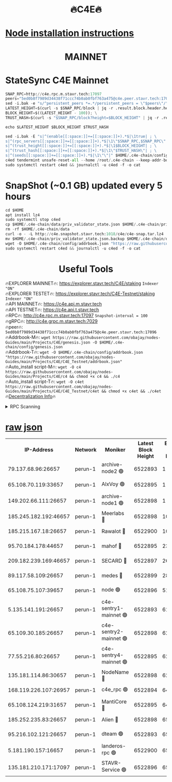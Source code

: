 <h1 align="center"> 🔥C4E🔥</h1>

[Node installation instructions](https://github.com/obajay/nodes-Guides/tree/main/Projects/C4E)
=

<h1 align="center"> MAINNET</h1>

# StateSync C4E Mainnet
```python
SNAP_RPC=http://c4e.rpc.m.stavr.tech:17097
peers="5ed0b8f7989d34438f71ccc74b0ab0fbf763a475@c4e.peer.stavr.tech:17096"
sed -i.bak -e "s/^persistent_peers *=.*/persistent_peers = \"$peers\"/" $HOME/.c4e-chain/config/config.toml
LATEST_HEIGHT=$(curl -s $SNAP_RPC/block | jq -r .result.block.header.height); \
BLOCK_HEIGHT=$((LATEST_HEIGHT - 100)); \
TRUST_HASH=$(curl -s "$SNAP_RPC/block?height=$BLOCK_HEIGHT" | jq -r .result.block_id.hash)

echo $LATEST_HEIGHT $BLOCK_HEIGHT $TRUST_HASH

sed -i.bak -E "s|^(enable[[:space:]]+=[[:space:]]+).*$|\1true| ; \
s|^(rpc_servers[[:space:]]+=[[:space:]]+).*$|\1\"$SNAP_RPC,$SNAP_RPC\"| ; \
s|^(trust_height[[:space:]]+=[[:space:]]+).*$|\1$BLOCK_HEIGHT| ; \
s|^(trust_hash[[:space:]]+=[[:space:]]+).*$|\1\"$TRUST_HASH\"| ; \
s|^(seeds[[:space:]]+=[[:space:]]+).*$|\1\"\"|" $HOME/.c4e-chain/config/config.toml
c4ed tendermint unsafe-reset-all --home /root/.c4e-chain --keep-addr-book
sudo systemctl restart c4ed && journalctl -u c4ed -f -o cat
```
# SnapShot (~0.1 GB) updated every 5 hours
```python
cd $HOME
apt install lz4
sudo systemctl stop c4ed
cp $HOME/.c4e-chain/data/priv_validator_state.json $HOME/.c4e-chain/priv_validator_state.json.backup
rm -rf $HOME/.c4e-chain/data
curl -o - -L http://c4e.snapshot.stavr.tech:1018/c4e/c4e-snap.tar.lz4 | lz4 -c -d - | tar -x -C $HOME/.c4e-chain --strip-components 2
mv $HOME/.c4e-chain/priv_validator_state.json.backup $HOME/.c4e-chain/data/priv_validator_state.json
wget -O $HOME/.c4e-chain/config/addrbook.json "https://raw.githubusercontent.com/obajay/nodes-Guides/main/Projects/C4E/addrbook.json"
sudo systemctl restart c4ed && journalctl -u c4ed -f -o cat
```
 <h1 align="center"> Useful Tools</h1>

🔥EXPLORER MAINNET🔥:  https://explorer.stavr.tech/C4E/staking            `Indexer "ON"` \
🔥EXPLORER TESTET🔥:   https://explorer.stavr.tech/C4E-Testnet/staking     `Indexer "ON"` \
🔥API MAINNET🔥:       https://c4e.api.m.stavr.tech \
🔥API TESTNET🔥:       https://c4e.api.t.stavr.tech \
🔥RPC🔥:               http://c4e.rpc.m.stavr.tech:17097                  `Snapshot-interval = 100` \
🔥gRPC🔥:              http://c4e.grpc.m.stavr.tech:7029 \
🔥peer🔥:              `5ed0b8f7989d34438f71ccc74b0ab0fbf763a475@c4e.peer.stavr.tech:17096` \
🔥Addrbook-M🔥:    ```wget https://raw.githubusercontent.com/obajay/nodes-Guides/main/Projects/C4E/genesis.json -O $HOME/.c4e-chain/config/genesis.json``` \
🔥Addrbook-T🔥:    ```wget -O $HOME/.c4e-chain/config/addrbook.json "https://raw.githubusercontent.com/obajay/nodes-Guides/main/Projects/C4E/C4E_Testnet/addrbook.json"``` \
🔥Auto_install script-M🔥: ```wget -O c4 https://raw.githubusercontent.com/obajay/nodes-Guides/main/Projects/C4E/c4 && chmod +x c4 && ./c4``` \
🔥Auto_install script-T🔥: ```wget -O c4et https://raw.githubusercontent.com/obajay/nodes-Guides/main/Projects/C4E/C4E_Testnet/c4et && chmod +x c4et && ./c4et``` \
🔥[Decentralization Info](https://github.com/obajay/StateSync-snapshots/tree/main/Projects/C4E/Decentralization)🔥




<details>
<summary>RPC Scanning</summary>

<h2 align="center"> We scan nodes in real time every 4 hours. And we provide the final result of RPC endpoints.
We cannot influence the operation of these nodes in any way. </h2>


```python
If Voting Power is higher than 0 --> then the Node is a validator of the network and may be subject to attack and be a potential threat to the chain.
```
```python
We marked such validators with a red symbol
```

</details>

[raw json](https://rpc-check.c4e.stavr.tech/c4e/rpc-c4e-result.json)
=



<table><tr><th>IP-Address</th><th>Network</th><th>Moniker</th><th>Latest Block Height</th><th>Earliest Block Height</th><th>Catching Up</th><th>Tx Index</th><th>Voting Power</th><th>Scan Time</th></tr><tr><td>79.137.68.96:26657</td><td>perun-1</td><td>archive-node2 🟢</td><td>6522893</td><td>1</td><td>False</td><td>on</td><td>0</td><td>2023-12-31T05:10:46.774803981UTC</td></tr><tr><td>65.108.70.119:33657</td><td>perun-1</td><td>AlxVoy 🟢</td><td>6522895</td><td>1</td><td>False</td><td>on</td><td>0</td><td>2023-12-31T05:11:00.919515532UTC</td></tr><tr><td>149.202.66.111:26657</td><td>perun-1</td><td>archive-node1 🟢</td><td>6522898</td><td>1</td><td>False</td><td>on</td><td>0</td><td>2023-12-31T05:11:16.583587177UTC</td></tr><tr><td>185.245.182.192:46657</td><td>perun-1</td><td>Meerlabs 🔴</td><td>6522898</td><td>1051501</td><td>False</td><td>on</td><td>493550</td><td>2023-12-31T05:11:20.011468433UTC</td></tr><tr><td>185.215.167.18:26657</td><td>perun-1</td><td>Rawalot 🔴</td><td>6522900</td><td>1090501</td><td>False</td><td>on</td><td>579034</td><td>2023-12-31T05:11:31.786039359UTC</td></tr><tr><td>95.70.184.178:44657</td><td>perun-1</td><td>mahof 🔴</td><td>6522895</td><td>2342001</td><td>False</td><td>off</td><td>1357006</td><td>2023-12-31T05:11:00.198793006UTC</td></tr><tr><td>209.182.239.169:46657</td><td>perun-1</td><td>SECARD 🔴</td><td>6522897</td><td>2616101</td><td>False</td><td>off</td><td>675729</td><td>2023-12-31T05:11:14.219514975UTC</td></tr><tr><td>89.117.58.109:26657</td><td>perun-1</td><td>medes 🔴</td><td>6522899</td><td>2826001</td><td>False</td><td>off</td><td>471345</td><td>2023-12-31T05:11:26.906329590UTC</td></tr><tr><td>65.108.75.107:39657</td><td>perun-1</td><td>node 🟢</td><td>6522896</td><td>5198801</td><td>False</td><td>on</td><td>0</td><td>2023-12-31T05:11:03.375258295UTC</td></tr><tr><td>5.135.141.191:26657</td><td>perun-1</td><td>c4e-sentry1-mainnet 🟢</td><td>6522893</td><td>6198001</td><td>False</td><td>on</td><td>0</td><td>2023-12-31T05:10:46.024224209UTC</td></tr><tr><td>65.109.30.185:26657</td><td>perun-1</td><td>c4e-sentry2-mainnet 🟢</td><td>6522898</td><td>6238301</td><td>False</td><td>on</td><td>0</td><td>2023-12-31T05:11:19.712306552UTC</td></tr><tr><td>77.55.216.80:26657</td><td>perun-1</td><td>c4e-sentry4-mainnet 🟢</td><td>6522895</td><td>6241001</td><td>False</td><td>on</td><td>0</td><td>2023-12-31T05:11:00.572924146UTC</td></tr><tr><td>135.181.114.86:30657</td><td>perun-1</td><td>NodeName 🔴</td><td>6522898</td><td>6284301</td><td>False</td><td>off</td><td>333717</td><td>2023-12-31T05:11:16.898738481UTC</td></tr><tr><td>168.119.226.107:26957</td><td>perun-1</td><td>c4e_rpc 🟢</td><td>6522894</td><td>6422894</td><td>False</td><td>on</td><td>0</td><td>2023-12-31T05:10:53.228147402UTC</td></tr><tr><td>65.108.124.219:31657</td><td>perun-1</td><td>MantiCore 🔴</td><td>6522895</td><td>6422895</td><td>False</td><td>off</td><td>837831</td><td>2023-12-31T05:10:59.715741470UTC</td></tr><tr><td>185.252.235.83:26657</td><td>perun-1</td><td>Alien 🔴</td><td>6522898</td><td>6502501</td><td>False</td><td>on</td><td>380508</td><td>2023-12-31T05:11:17.241683377UTC</td></tr><tr><td>95.216.102.121:26657</td><td>perun-1</td><td>dteam 🟢</td><td>6522893</td><td>6511501</td><td>False</td><td>on</td><td>0</td><td>2023-12-31T05:10:46.416248370UTC</td></tr><tr><td>5.181.190.157:16657</td><td>perun-1</td><td>landeros-rpc 🟢</td><td>6522900</td><td>6522001</td><td>False</td><td>on</td><td>0</td><td>2023-12-31T05:11:31.445225847UTC</td></tr><tr><td>135.181.210.171:17097</td><td>perun-1</td><td>STAVR-Service 🟢</td><td>6522896</td><td>6522801</td><td>False</td><td>on</td><td>0</td><td>2023-12-31T05:11:05.765883003UTC</td></tr></table>
